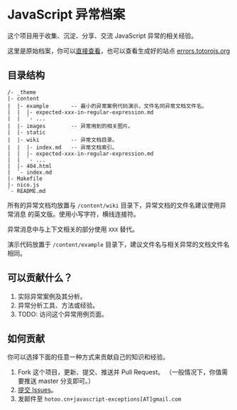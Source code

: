 
# JavaScript 异常档案

这个项目用于收集、沉淀、分享、交流 JavaScript 异常的相关经验。

这里是原始档案，你可以[直接查看](content/index.md)，也可以查看生成好的站点
[errors.totorojs.org](http://errors.totorojs.org/)

## 目录结构

```
/- _theme
|- content
|  |- example       -- 最小的异常案例代码演示，文件名同异常文档文件名。
|  |  |- expected-xxx-in-regular-expression.md
|  |  `- ...
|  |- images        -- 异常用到的相关图片。
|  |- static
|  |- wiki          -- 异常文档目录。
|  |  |- index.md   -- 异常文档索引。
|  |  |- expected-xxx-in-regular-expression.md
|  |  `- ...
|  |- 404.html
|  `- index.md
|- Makefile
|- nico.js
`- README.md
```

所有的异常文档均放置与 `/content/wiki` 目录下，异常文档的文件名建议使用异常消息
的英文版。使用小写字符，横线连接符。

异常消息中与上下文相关的部分使用 `XXX` 替代。

演示代码放置于 `/content/example` 目录下，建议文件名与相关异常的文档文件名相同。

## 可以贡献什么？

1. 实际异常案例及其分析。
2. 异常分析工具、方法或经验。
3. TODO: 访问这个异常用例页面。

## 如何贡献

你可以选择下面的任意一种方式来贡献自己的知识和经验。

1. Fork 这个项目，更新、提交、推送并 Pull Request。
    （一般情况下，你值需要推送 master 分支即可。）
2. [提交 Issues](https://github.com/totorojs/javascript-exception-archives/issues/new)。
3. 发邮件至 `hotoo.cn+javascript-exceptions[AT]gmail.com`
